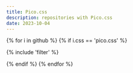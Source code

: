 ```yaml
---
title: Pico.css
description: repositories with Pico.css
date: 2023-10-04
---
```

{% for i in github %}
{% if i.css == 'pico.css' %}

{% include 'filter' %}

{% endif %}
{% endfor %}